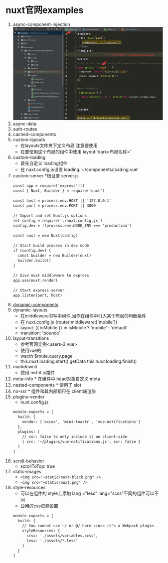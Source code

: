 # nuxt官网examples
 1. async-component-injection
     ![](https://github.com/1391020381/Web-Foundation/blob/master/img/nuxt-async-component-injection.png)
 2. async-data
 3. auth-routes
 4. cached-components 
 5. custom-layouts
     * 在layouts文件夹下定义布局 注意要使用 <nuxt/>
     * 在要使用这个布局的组件中使用 layout:'dark<布局名称>' 
 6. custom-loading 
     * 首先自定义 loading组件
     * 在 nuxt.config.js设置 loading:'~/components/loading.vue'  
 7. custom-server
     *根目录 server.js  
     ```
     const app = require('express')()
     const { Nuxt, Builder } = require('nuxt')
     
     const host = process.env.HOST || '127.0.0.1'
     const port = process.env.PORT || 3000
     
     // Import and set Nuxt.js options
     let config = require('./nuxt.config.js')
     config.dev = !(process.env.NODE_ENV === 'production')
     
     const nuxt = new Nuxt(config)
     
     // Start build process in dev mode
     if (config.dev) {
       const builder = new Builder(nuxt)
       builder.build()
     }
     
     // Give nuxt middleware to express
     app.use(nuxt.render)
     
     // Start express server
     app.listen(port, host)
     ```
  8. [dynamic-components](https://github.com/nuxt/nuxt.js/tree/dev/examples/dynamic-components) 
  9. dynamic-layouts
      * 在middleware书写中间件,当作在组件中引入某个布局的判断条件 
      * 在 nuxt.config.js {router:middleware:['mobile']}
      * layout: ({ isMobile }) => isMobile ? 'mobile' : 'default'  
      *  transition: 'bounce' 
  10. layout-transitions
      *   参考官网实例<users-2.vue> 
      *   使用vue的 <transition></transition>
      *  wacth $route.query.page
      * this.$nuxt.$loading.start()    getData   this.$nuxt.$loading.finish() 
  11. markdownit
      * 使用  md-it.js插件
  12. meta-info
     * 在组件中 head对象自定义 meta  
  13.  nested-components
      * 使用了 slot 
  14.  no-ssr
      * <no-ssr></no-ssr>  组件和其内部都只在 client端渲染  
  15.  plugins-vendor
       * nuxt.config.js
        ```
        module.exports = {
          build: {
            vendor: ['axios', 'mini-toastr', 'vue-notifications']
          },
          plugins: [
            // ssr: false to only include it on client-side
            { src: '~/plugins/vue-notifications.js', ssr: false }
          ]
        } 
        ``` 
  16. scroll-behavior
       *  scrollToTop: true
  17. static-images
        * ```<img src="~static/nuxt-black.png" />```    
        * ```<img src="~static/nuxt.png" />```
  18.  style-resources
        * 可以在组件的 style上添加 lang ="less"  lang="scss"不同的组件可以不同
        *  公用的css资源设置
        ```
        module.exports = {
          build: {
            // You cannot use ~/ or @/ here since it's a Webpack plugin
            styleResources: {
              scss: './assets/variables.scss',
              less: './assets/*.less'
            }
          }
        }
        
        ```                        